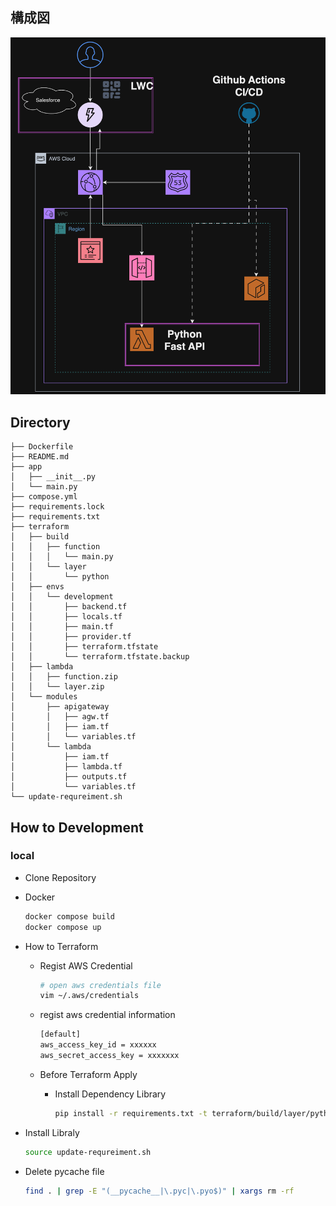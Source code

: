 ## 構成図

![Infra](docs/構成図-Cloudfront.png)

## Directory

```
├── Dockerfile
├── README.md
├── app
│   ├── __init__.py
│   └── main.py
├── compose.yml
├── requirements.lock
├── requirements.txt
├── terraform
│   ├── build
│   │   ├── function
│   │   │   └── main.py
│   │   └── layer
│   │       └── python
│   ├── envs
│   │   └── development
│   │       ├── backend.tf
│   │       ├── locals.tf
│   │       ├── main.tf
│   │       ├── provider.tf
│   │       ├── terraform.tfstate
│   │       └── terraform.tfstate.backup
│   ├── lambda
│   │   ├── function.zip
│   │   └── layer.zip
│   └── modules
│       ├── apigateway
│       │   ├── agw.tf
│       │   ├── iam.tf
│       │   └── variables.tf
│       └── lambda
│           ├── iam.tf
│           ├── lambda.tf
│           ├── outputs.tf
│           └── variables.tf
└── update-requreiment.sh
```

## How to Development

### local

- Clone Repository

- Docker

  ```sh
  docker compose build
  docker compose up
  ```

- How to Terraform

  - Regist AWS Credential

    ```sh
    # open aws credentials file
    vim ~/.aws/credentials
    ```

  - regist aws credential information

    ```sh
    [default]
    aws_access_key_id = xxxxxx
    aws_secret_access_key = xxxxxxx
    ```

  - Before Terraform Apply

    - Install Dependency Library
      ```sh
      pip install -r requirements.txt -t terraform/build/layer/python
      ```

- Install Libraly

  ```sh
  source update-requreiment.sh
  ```

- Delete pycache file
  ```sh
  find . | grep -E "(__pycache__|\.pyc|\.pyo$)" | xargs rm -rf
  ```
